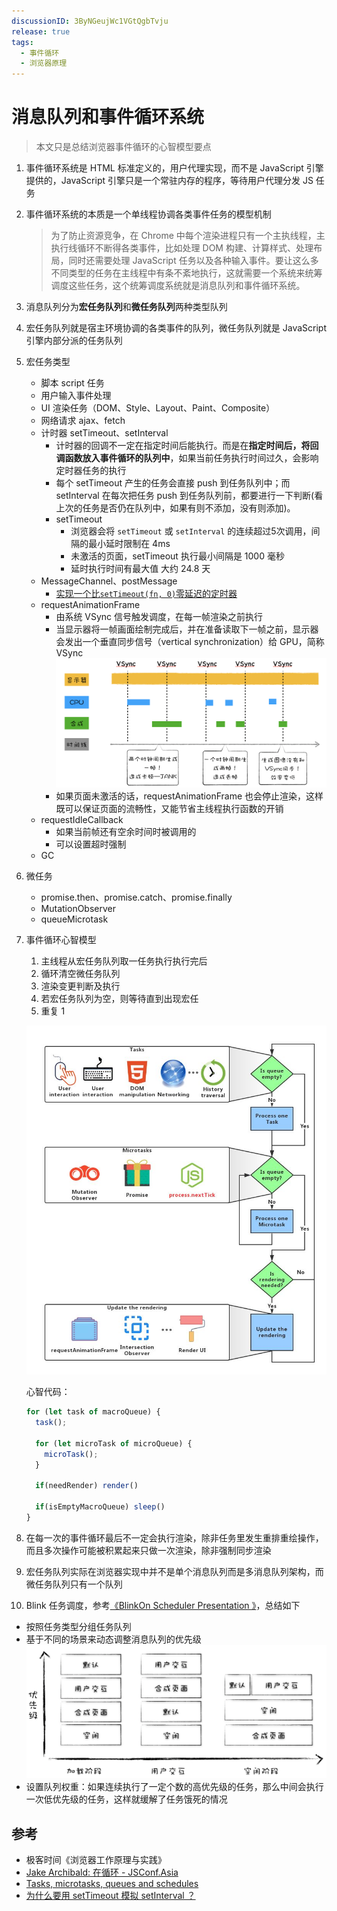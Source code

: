 ```yaml
---
discussionID: 3ByNGeujWc1VGtQgbTvju
release: true
tags:
  - 事件循环
  - 浏览器原理
---
```


# 消息队列和事件循环系统

> 本文只是总结浏览器事件循环的心智模型要点

1. 事件循环系统是 HTML 标准定义的，用户代理实现，而不是 JavaScript 引擎提供的，JavaScript 引擎只是一个常驻内存的程序，等待用户代理分发 JS 任务
2. 事件循环系统的本质是一个单线程协调各类事件任务的模型机制
   > 为了防止资源竞争，在 Chrome 中每个渲染进程只有一个主执线程，主执行线循环不断得各类事件，比如处理 DOM 构建、计算样式、处理布局，同时还需要处理 JavaScript 任务以及各种输入事件。要让这么多不同类型的任务在主线程中有条不紊地执行，这就需要一个系统来统筹调度这些任务，这个统筹调度系统就是消息队列和事件循环系统。
3. 消息队列分为**宏任务队列**和**微任务队列**两种类型队列
4. 宏任务队列就是宿主环境协调的各类事件的队列，微任务队列就是 JavaScript 引擎内部分派的任务队列
5. 宏任务类型
   - 脚本 script 任务
   - 用户输入事件处理
   - UI 渲染任务（DOM、Style、Layout、Paint、Composite）
   - 网络请求 ajax、fetch
   - 计时器 setTimeout、setInterval
     - 计时器的回调不一定在指定时间后能执行。而是在**指定时间后，将回调函数放入事件循环的队列中**，如果当前任务执行时间过久，会影响定时器任务的执行
     - 每个 setTimeout 产生的任务会直接 push 到任务队列中；而 setInterval 在每次把任务 push 到任务队列前，都要进行一下判断(看上次的任务是否仍在队列中，如果有则不添加，没有则添加)。
     - setTimeout
       - 浏览器会将 `setTimeout` 或 `setInterval` 的连续超过5次调用，间隔的最小延时限制在 4ms
       - 未激活的页面，setTimeout 执行最小间隔是 1000 毫秒
       - 延时执行时间有最大值 大约 24.8 天
   - MessageChannel、postMessage
     - [实现一个比`setTimeout(fn, 0)`零延迟的定时器](https://dbaron.org/log/20100309-faster-timeouts)
   - requestAnimationFrame
     - 由系统 VSync 信号触发调度，在每一帧渲染之前执行
     - 当显示器将一帧画面绘制完成后，并在准备读取下一帧之前，显示器会发出一个垂直同步信号（vertical synchronization）给 GPU，简称 VSync  ![图 4](./images/1655015455487.png)  
     - 如果页面未激活的话，requestAnimationFrame 也会停止渲染，这样既可以保证页面的流畅性，又能节省主线程执行函数的开销
   - requestIdleCallback
     - 如果当前帧还有空余时间时被调用的
     - 可以设置超时强制
   - GC
6. 微任务
   - promise.then、promise.catch、promise.finally
   - MutationObserver
   - queueMicrotask
7. 事件循环心智模型
   1. 主线程从宏任务队列取一任务执行执行完后
   2. 循环清空微任务队列
   3. 渲染变更判断及执行
   4. 若宏任务队列为空，则等待直到出现宏任
   5. 重复 1

   ![图 2](./images/1645524610613.png)

   心智代码：

   ```js
   for (let task of macroQueue) {
     task();

     for (let microTask of microQueue) {
       microTask();
     }

     if(needRender) render()

     if(isEmptyMacroQueue) sleep()
   }
   ```
8. 在每一次的事件循环最后不一定会执行渲染，除非任务里发生重排重绘操作，而且多次操作可能被积累起来只做一次渲染，除非强制同步渲染
9. 宏任务队列实际在浏览器实现中并不是单个消息队列而是多消息队列架构，而微任务队列只有一个队列
10. Blink 任务调度，参考[《BlinkOn Scheduler Presentation
》](https://docs.google.com/presentation/d/1V09Qq08_jOucvOFs-C7P4Hz2Vsswa6imqLxAf7ONomQ/edit#slide=id.g3f2d525d4_116)，总结如下
  - 按照任务类型分组任务队列
  - 基于不同的场景来动态调整消息队列的优先级
    ![图 3](./images/1645541022331.png)  
  - 设置队列权重：如果连续执行了一定个数的高优先级的任务，那么中间会执行一次低优先级的任务，这样就缓解了任务饿死的情况

## 参考

- 极客时间《浏览器工作原理与实践》
- [Jake Archibald: 在循环 - JSConf.Asia](https://www.youtube.com/watch?v=cCOL7MC4Pl0)
- [Tasks, microtasks, queues and schedules](https://jakearchibald.com/2015/tasks-microtasks-queues-and-schedules/)
- [为什么要用 setTimeout 模拟 setInterval ？](https://segmentfault.com/a/1190000038829248)